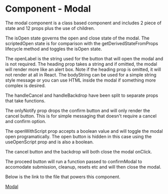# Component - Modal

The modal component is a class based component and includes 2 piece of state and 12 props plus the use of children.

The isOpen state governs the open and close state of the modal.
The scriptedOpen state is for comparison with the getDerivedStateFromProps lifecycle method and toggles the isOpen state.

The openLabel is the string used for the button that will open the modal and is not required. The heading prop takes a string and if omitted, the modal will render more like an alert box. Note if the heading prop is omitted, it will not render at all in React. The bodyString can be used for a simple string style message or you can use HTML inside the modal if something more complex is desired.

The handleCancel and handleBackdrop have been split to separate props that take functions.

The onlyNotify prop drops the confirm button and will only render the cancel button. This is for simple messaging that doesn't require a cancel and confirm option.

The openWithScript prop accepts a boolean value and will toggle the modal open programatically. The open button is hidden in this case using the useOpenScript prop and is also a boolean.

The cancel button and the backdrop will both close the modal onClick.

The proceed button will run a function passed to confirmModal to accomodate submission, cleanup, resets etc and will then close the modal.

Below is the link to the file that powers this component.

[Modal](https://github.com/joeHillman/react-workbench/blob/master/src/components/Modal.js)

